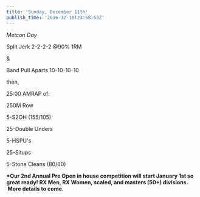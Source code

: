 ```yaml
---
title: 'Sunday, December 11th'
publish_time: '2016-12-10T23:58:53Z'
---
```


*Metcon Day*

Split Jerk 2-2-2-2 \@90% 1RM

&

Band Pull Aparts 10-10-10-10

then,

25:00 AMRAP of:

250M Row

5-S2OH (155/105)

25-Double Unders

5-HSPU's

25-Situps

5-Stone Cleans (80/60)

**\*Our 2nd Annual Pre Open in house competition will start January 1st
so great ready! RX Men, RX Women, scaled, and masters (50+) divisions.
 More details to come.**
